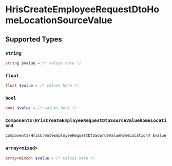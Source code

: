 # HrisCreateEmployeeRequestDtoHomeLocationSourceValue


## Supported Types

### `string`

```php
string $value = /* values here */
```

### `float`

```php
float $value = /* values here */
```

### `bool`

```php
bool $value = /* values here */
```

### `Components\HrisCreateEmployeeRequestDtoSourceValueHomeLocation4`

```php
Components\HrisCreateEmployeeRequestDtoSourceValueHomeLocation4 $value = /* values here */
```

### `array<mixed>`

```php
array<mixed> $value = /* values here */
```

